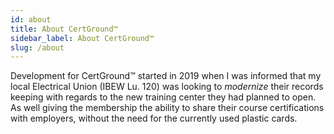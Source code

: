 ```yaml
---
id: about
title: About CertGround™
sidebar_label: About CertGround™
slug: /about
---
```


Development for CertGround™ started in 2019 when I was informed that my local Electrical Union  (IBEW Lu. 120) was looking to *modernize* their records keeping with regards to the new training center they had planned to open. As well giving the membership the ability to share their course certifications with employers, without the need for the currently used plastic cards.
